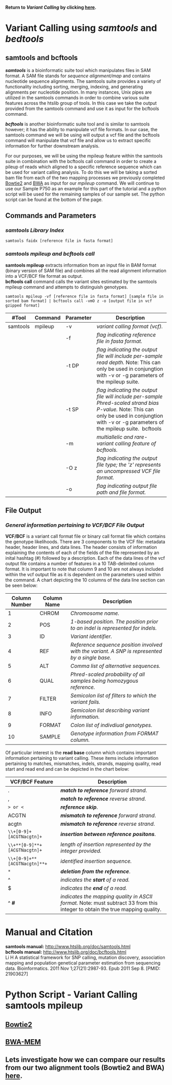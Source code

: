 #### Return to *Variant Calling* by clicking [here](https://github.com/rszymkiewicz/Comparison_of_Mappers/blob/master/9_Variant_Calling.md).  

# Variant Calling using *samtools* and *bedtools*  

## samtools and bcftools
***samtools*** is a bioinformatic suite tool which manipulates files in SAM format. A SAM file stands for *sequence alignment/map* and contains nucleotide sequence alignments. The samtools suite provides a variety of functionality including sorting, merging, indexing, and generating alignments per nucleotide position. In many instances, Unix pipes are utilized in the samtools commands in order to combine various suite features across the htslib group of tools. In this case we take the output provided from the samtools command and use it as input for the bcftools command. 

***bcftools*** is another bioinformatic suite tool and is similar to samtools however; it has the ability to manipulate vcf file formats. In our case, the samtools command we will be using will output a vcf file and the bcftools command will manipulate that vcf file and allow us to extract specific information for further downstream analysis.  

For our purposes, we will be using the mpileup feature within the samtools suite in combination with the bcftools call command in order to create a pileup of reads which aligned to a specific reference sequence which can be used for variant calling analysis. To do this we will be taking a sorted bam file from each of the two mapping processes we previously completed [Bowtie2](https://github.com/rszymkiewicz/Comparison_of_Mappers/blob/master/7_Mapping_Bowtie2.md) and [BWA](https://github.com/rszymkiewicz/Comparison_of_Mappers/blob/master/8_Mapping_BWA.md) as input for our *mpileup* command. We will continue to use our Sample P750 as an example for this part of the tutorial and a python script will be used for the remaining samples of our sample set. The python script can be found at the bottom of the page.   

## Commands and Parameters  
### ***samtools Library Index***
```
samtools faidx [reference file in fasta format]
 ``` 
### ***samtools mpileup and bcftools call***  
**samtools mpileup** extracts information from an input file in BAM format (binary version of SAM file) and combines all the read alignment information into a VCF/BCF file format as output.  
**bcftools call** command calls the variant sites estimated by the samtools mpileup command and attempts to distinguish genotypes.  

```
samtools mpileup -vf [reference file in fasta format] [sample file in sorted bam format] | bcftools call -vmO z -o [output file in vcf gzipped format]
```  
#Tool | Command | Parameter | Description  
----|---------|-----------|------------  
 samtools | mpileup | -v | *variant calling format (vcf).*  
| | | -f | *flag indicating reference file in fasta format.*
| | | -t DP | *flag indicating the output file will include per-sample read depth.*  Note: This can only be used in conjungtion with -v or -g parameters of the mpileup suite.   
| | | -t SP | *flag indicating the output file will include per-sample Phred-scaled strand bias P-value.*  Note: This can only be used in conjungtion with -v or -g parameters of the mpileup suite.  bcftools | call | -v | *flag indicating to output variant sites only.*
| | | -m | *multiallelic and rare-variant calling feature of bcftools.*  
| | | -O z | *flag indicating the output file type; the 'z' represents an uncompressed VCF file format.*   
| | |-o | *flag indicating output file path and file format.*  

## File Output
### *General information pertaining to VCF/BCF File Output*
**VCF/BCF** is a variant call format file or binary call format file which contains the genotype likelihoods. There are 3 components to the VCF file: metadata header, header lines, and data lines. The header consists of information explaining the contents of each of the fields of the file represented by an inital hashtag (#) followed by a description. Each of the data lines of the vcf output file contains a number of features in a 10 TAB-delimited column format. It is important to note that column 9 and 10 are not always included within the vcf output file as it is dependent on the parameters used within the command. A chart depicting the 10 columns of the data line section can be seen below:  

Column Number | Column Name | Description  
--------------|-------------|---------------  
1 | CHROM | *Chromosome name.*  
2 | POS | *1-based position. The position prior to an indel is represented for indels.*  
3 | ID | *Variant identifier.*  
4 | REF | *Reference sequence position involved with the variant. A SNP is represented by a single base.*   
5 | ALT | *Comma list of alternative sequences.*  
6 | QUAL | *Phred-scaled probability of all samples being homozygous reference.*   
7 | FILTER | *Semicolon list of filters to which the variant fails.*  
8 | INFO | *Semicolon list describing variant information.*  
9 | FORMAT | *Colon list of indivdiual genotypes.*  
10 | SAMPLE | *Genotype information from FORMAT column.*  

Of particular interest is the **read base** column which contains important information pertaining to variant calling. These items include information pertaining to matches, mismatches, indels, strands, mapping quality, read start and read end and can be depicted in the chart below: 

VCF/BCF Feature | Description  
---------------|-------------  
. | ***match to reference*** *forward strand*.  
, | ***match to reference*** *reverse strand*.  
```> or <``` | ***reference skip***.  
ACGTN | ***mismatch to reference*** *forward strand*.  
acgtn | ***mismatch to reference*** *reverse strand*.  
```\\+[0-9]+[ACGTNacgtn]+``` | ***insertion between reference positons***.  
```\\+**[0-9]**+[ACGTNacgtn]+``` | *length of insertion represented by the integer provided.*   
```\\+[0-9]+**[ACGTNacgtn]**+``` | *identified insertion sequence.*  
`*` | ***deletion from the reference***.  
^ | *indicates the ***start*** of a read.*  
$ | *indicates the ***end*** of a read.*  
^ **#** | *indicates the mapping quality in ASCII format.*  Note: must subtract 33 from this integer to obtain the true mapping quality. 

# Manual and Citation
**samtools manual:** http://www.htslib.org/doc/samtools.html  
**bcftools manual:** http://www.htslib.org/doc/bcftools.html  
Li H A statistical framework for SNP calling, mutation discovery, association mapping and population genetical parameter estimation from sequencing data. Bioinformatics. 2011 Nov 1;27(21):2987-93. Epub 2011 Sep 8. [PMID: 21903627] 

# Python Script - Variant Calling samtools mpileup
## [Bowtie2](https://github.com/rszymkiewicz/Comparison_of_Mappers/blob/master/samtoolsmpileup_Bowtie2.py)  
## [BWA-MEM](https://github.com/rszymkiewicz/Comparison_of_Mappers/blob/master/samtoolsmpileup_BWA_MEM.py)  

## Lets investigate how we can compare our results from our two alignment tools (Bowtie2 and BWA) [here](https://github.com/rszymkiewicz/Comparison_of_Mappers/blob/master/12_Comparison.md).  
